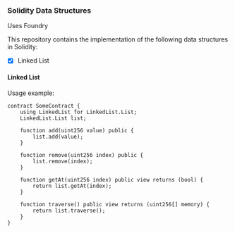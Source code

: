 ### Solidity Data Structures

Uses Foundry

This repository contains the implementation of the following data structures in Solidity:

- [x] Linked List

#### Linked List

Usage example:

```
contract SomeContract {
    using LinkedList for LinkedList.List;
    LinkedList.List list;

    function add(uint256 value) public {
        list.add(value);
    }

    function remove(uint256 index) public {
        list.remove(index);
    }

    function getAt(uint256 index) public view returns (bool) {
        return list.getAt(index);
    }

    function traverse() public view returns (uint256[] memory) {
        return list.traverse();
    }
}
```
